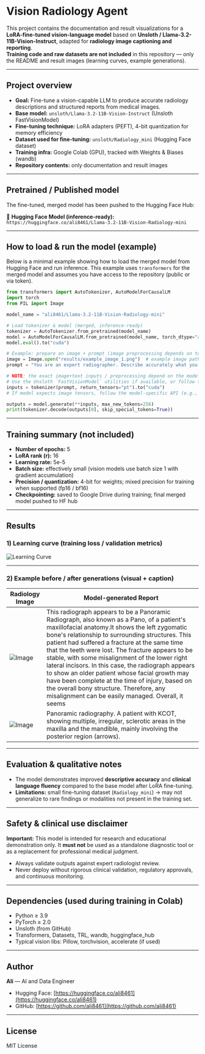 # Vision Radiology Agent

This project contains the documentation and result visualizations for a **LoRA-fine-tuned vision-language model** based on **Unsloth / Llama-3.2-11B-Vision-Instruct**, adapted for **radiology image captioning and reporting**.  
**Training code and raw datasets are not included** in this repository — only the README and result images (learning curves, example generations).

---

## Project overview

- **Goal:** Fine-tune a vision-capable LLM to produce accurate radiology descriptions and structured reports from medical images.  
- **Base model:** `unsloth/Llama-3.2-11B-Vision-Instruct` (Unsloth FastVisionModel)  
- **Fine-tuning technique:** LoRA adapters (PEFT), 4-bit quantization for memory efficiency  
- **Dataset used for fine-tuning:** `unsloth/Radiology_mini` (Hugging Face dataset)  
- **Training infra:** Google Colab (GPU), tracked with Weights & Biases (wandb)  
- **Repository contents:** only documentation and result images

---

## Pretrained / Published model

The fine-tuned, merged model has been pushed to the Hugging Face Hub:

🔗 **Hugging Face Model (inference-ready):**  
`https://huggingface.co/ali8461/Llama-3.2-11B-Vision-Radiology-mini`

---

## How to load & run the model (example)

Below is a minimal example showing how to load the merged model from Hugging Face and run inference. This example uses `transformers` for the merged model and assumes you have access to the repository (public or via token).

```python
from transformers import AutoTokenizer, AutoModelForCausalLM
import torch
from PIL import Image

model_name = "ali8461/Llama-3.2-11B-Vision-Radiology-mini"

# Load tokenizer & model (merged, inference-ready)
tokenizer = AutoTokenizer.from_pretrained(model_name)
model = AutoModelForCausalLM.from_pretrained(model_name, torch_dtype="auto")
model.eval().to("cuda")

# Example: prepare an image + prompt (image preprocessing depends on tokenizer/model)
image = Image.open("results/example_image_1.png")  # example image path
prompt = "You are an expert radiographer. Describe accurately what you see in this image.\n\n### Image:\n"

# NOTE: the exact image+text inputs / preprocessing depend on the model/tokenizer implementation.
# Use the Unsloth `FastVisionModel` utilities if available, or follow the model card instructions.
inputs = tokenizer(prompt, return_tensors="pt").to("cuda")
# If model expects image tensors, follow the model-specific API (e.g., FastVisionModel.from_pretrained).

outputs = model.generate(**inputs, max_new_tokens=256)
print(tokenizer.decode(outputs[0], skip_special_tokens=True))
````

---

## Training summary (not included)

* **Number of epochs:** 5
* **LoRA rank (r):** 16
* **Learning rate:** 5e-5
* **Batch size:** effectively small (vision models use batch size 1 with gradient accumulation)
* **Precision / quantization:** 4-bit for weights; mixed precision for training when supported (fp16 / bf16)
* **Checkpointing:** saved to Google Drive during training; final merged model pushed to HF hub

---

## Results

### 1) Learning curve (training loss / validation metrics)

![Learning Curve](results/learning_curve.png)

---

### 2) Example before / after generations (visual + caption)



| Radiology Image                       | Model-generated Report                          |
| ------------------------------------- | ----------------------------------------------- |
| ![Image](results/image_1.jpg) | This radiograph appears to be a Panoramic Radiograph, also known as a Pano, of a patient's maxillofacial anatomy.It shows the left zygomatic bone's relationship to surrounding structures. This patient had suffered a fracture at the same time that the teeth were lost. The fracture appears to be stable, with some misalignment of the lower right lateral incisors. In this case, the radiograph appears to show an older patient whose facial growth may have been complete at the time of injury, based on the overall bony structure. Therefore, any misalignment can be easily managed.  Overall, it seems |
| ![Image](results/image_1.jpg) | Panoramic radiography. A patient with KCOT, showing multiple, irregular, sclerotic areas in the maxilla and the mandible, mainly involving the posterior region (arrows). |

---

## Evaluation & qualitative notes

* The model demonstrates improved **descriptive accuracy** and **clinical language fluency** compared to the base model after LoRA fine-tuning.
* **Limitations:** small fine-tuning dataset (`Radiology_mini`) → may not generalize to rare findings or modalities not present in the training set.

---

## Safety & clinical use disclaimer

**Important:** This model is intended for research and educational demonstration only. It **must not** be used as a standalone diagnostic tool or as a replacement for professional medical judgment.

* Always validate outputs against expert radiologist review.
* Never deploy without rigorous clinical validation, regulatory approvals, and continuous monitoring.

---

## Dependencies (used during training in Colab)

* Python ≥ 3.9
* PyTorch ≥ 2.0
* Unsloth (from GitHub)
* Transformers, Datasets, TRL, wandb, huggingface_hub
* Typical vision libs: Pillow, torchvision, accelerate (if used)

---

## Author

**Ali** — AI and Data Engineer

* Hugging Face: [https://huggingface.co/ali8461](https://huggingface.co/ali8461)
* GitHub: [https://github.com/ali8461](https://github.com/ali8461)

---

## License

MIT License
